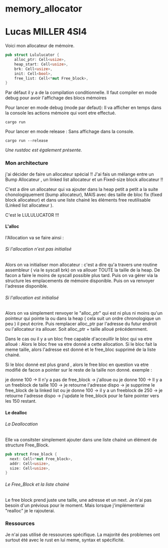 # memory_allocator

# Lucas MILLER 4SI4

Voici mon allocateur de mémoire.

```rust
pub struct Lululucator {
    alloc_ptr: Cell<usize>,
    heap_start: Cell<usize>,
    brk: Cell<usize>,
    init: Cell<bool>,
    free_list: Cell<*mut Free_block>,
}

```

Par défaut il y a de la compilation conditionnelle.
Il faut compiler en mode debug pour avoir l'affichage des blocs mémoires

Pour lancer en mode debug (mode par defaut):
Il va afficher en temps dans la console les actions mémoire qui vont etre effectué.

```
cargo run
```

Pour lancer en mode release :
Sans affichage dans la console.

```
cargo run --release
```

*Une rustdoc est également présente.*

### Mon architecture

j'ai décider de faire un allocateur spécial !!
J'ai fais un mélange entre un Bump Allocateur , un linked list allocateur et un Fixed-size block allocateur !!

C'est a dire un allocateur qui va ajouter dans la heap petit a petit a la suite chonologiquement (bump allocateur), MAIS avec des taille de bloc fix (fixed block allocateur) et dans une liste chainé les éléments free reutilisable (Linked list allocateur ).

C'est le LULULUCATOR !!!

#### L'alloc

  l'Allocation va se faire ainsi :

###### Si l'allocation n'est pas initialisé

  Alors on va initialiser mon allocateur :
c'est a dire qu'a travers une routine assembleur ( via le syscall brk) on va allouer TOUTE la taille de la heap. De facon a faire le moins de syscall possible plus tard.
Puis on va gérer via la structure les emplacements de mémoire disponible.
Puis on va renvoyer l'adresse disponible.

###### Si l'allocation est initialisé

  Alors on va simplement renvoyer le "alloc_ptr" qui est ni plus ni moins qu'un pointeur qui pointe la ou dans la heap ( cela suit un ordre chronologique un peu ) il peut écrire.
Puis remplacer alloc_ptr par l'adresse du futur endroit ou l'allocateur ira allouer. Soit alloc_ptr + taille alloué précédemment.

Dans le cas ou il y a un bloc free capable d'acceuillir le bloc qui va etre alloué :
Alors le bloc free va etre donné a cette allocation.
Si le bloc fait la meme taille, alors l'adresse est donné et le free_bloc supprimé de la liste chainé.

Si le bloc donné est plus grand , alors le free bloc en question va etre modifié de facon a pointer sur le reste de la taille non donné.
exemple :

je donne 100 -> Il n'y a pas de free_block -> j'alloue
ou
je donne 100 -> Il y a un freeblock de taille 100 -> je retourne l'adresse dispo -> je supprime le free_block de la linked list
ou
je donne 100 -> il y a un freeblock de 250 -> je retourne l'adresse dispo -> j'update le free_block pour le faire pointer vers les 150 restant.

#### Le dealloc

###### La Deallocation  

  Elle va consitster simplement ajouter dans une liste chainé un élément de structure Free_Block.

  ```rust
pub struct Free_block {
    next: Cell<*mut Free_block>,
    addr: Cell<usize>,
    size: Cell<usize>,
}

```

###### Le Free_Block et la liste chainé  

Le free block prend juste une taille, une adresse et un next.
Je n'ai pas besoin d'un prévious pour le moment.
Mais lorsque j'implémenterai "realloc" je le rajouterai.

### Ressources

Je n'ai pas utilisé de ressources spécifique. La majorité des problemes ont surtout été avec le rust en lui meme, syntax et spécificité.
